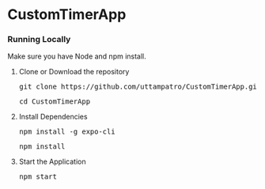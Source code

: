 # CustomTimerApp

### Running Locally

Make sure you have Node and npm install.

  1. Clone or Download the repository 

      <pre>git clone https://github.com/uttampatro/CustomTimerApp.git</pre>
      <pre>cd CustomTimerApp</pre>
  2. Install Dependencies

      <pre>npm install -g expo-cli</pre>
      <pre>npm install</pre>
  3. Start the Application

     <pre>npm start</pre>
